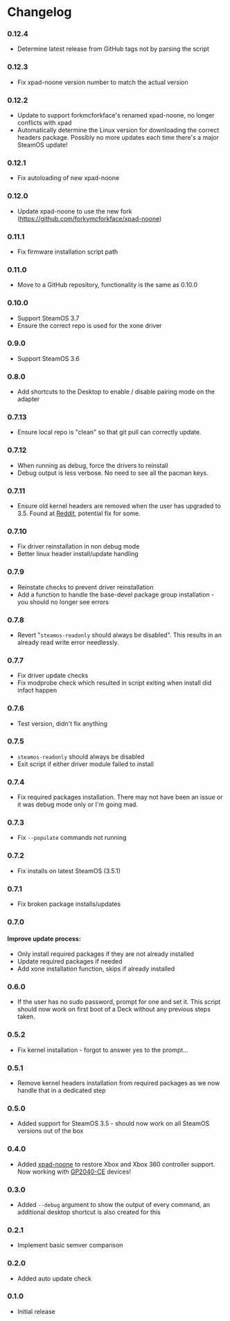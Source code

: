 # Changelog

### 0.12.4

 - Determine latest release from GitHub tags not by parsing the script

### 0.12.3

 - Fix xpad-noone version number to match the actual version

### 0.12.2

 - Update to support forkmcforkface's renamed xpad-noone, no longer conflicts with xpad
 - Automatically determine the Linux version for downloading the correct headers package. Possibly no more updates each time there's a major SteamOS update!

### 0.12.1

 - Fix autoloading of new xpad-noone

### 0.12.0

 - Update xpad-noone to use the new fork (https://github.com/forkymcforkface/xpad-noone)

### 0.11.1

 - Fix firmware installation script path

### 0.11.0

 - Move to a GitHub repository, functionality is the same as 0.10.0

### 0.10.0

 - Support SteamOS 3.7
 - Ensure the correct repo is used for the xone driver

### 0.9.0

 - Support SteamOS 3.6

### 0.8.0

 - Add shortcuts to the Desktop to enable / disable pairing mode on the adapter

### 0.7.13
 - Ensure local repo is "clean" so that git pull can correctly update.

### 0.7.12
 - When running as debug, force the drivers to reinstall
 - Debug output is less verbose. No need to see all the pacman keys.

### 0.7.11
 - Ensure old kernel headers are removed when the user has upgraded to 3.5.
 Found at [Reddit](https://www.reddit.com/r/SteamDeck/comments/17lj4j6/installing_dkms_modules_fails/k7ekm0x/), potential fix for some.

### 0.7.10
 - Fix driver reinstallation in non debug mode
 - Better linux header install/update handling

### 0.7.9
 - Reinstate checks to prevent driver reinstallation
 - Add a function to handle the base-devel package group installation - you should no longer see errors

### 0.7.8
 - Revert "`steamos-readonly` should always be disabled". This results in an already read write error needlessly.

### 0.7.7
 - Fix driver update checks
 - Fix modprobe check which resulted in script exiting when install did infact happen

### 0.7.6
 - Test version, didn't fix anything

### 0.7.5
 - `steamos-readonly` should always be disabled
 - Exit script if either driver module failed to install

### 0.7.4
 - Fix required packages installation. There may not have been an issue or it was debug mode only or I'm going mad.

### 0.7.3
 - Fix `--populate` commands not running

### 0.7.2
 - Fix installs on latest SteamOS (3.5.1)

### 0.7.1
 - Fix broken package installs/updates

### 0.7.0
 #### Improve update process:
 - Only install required packages if they are not already installed
 - Update required packages if needed
 - Add xone installation function, skips if already installed
### 0.6.0
 - If the user has no sudo password, prompt for one and set it. This script should now work on first boot of a Deck without any previous steps taken.

### 0.5.2
 - Fix kernel installation - forgot to answer yes to the prompt...

### 0.5.1
 - Remove kernel headers installation from required packages as we now handle that in a dedicated step

### 0.5.0
 - Added support for SteamOS 3.5 - should now work on all SteamOS versions out of the box

### 0.4.0
 - Added [xpad-noone](https://github.com/medusalix/xpad-noone) to restore Xbox and Xbox 360 controller support. Now working with [GP2040-CE](https://github.com/OpenStickCommunity/GP2040-CE) devices!

### 0.3.0
 - Added `--debug` argument to show the output of every command, an additional desktop shortcut is also created for this

### 0.2.1
 - Implement basic semver comparison

### 0.2.0
 - Added auto update check

### 0.1.0
 - Initial release
